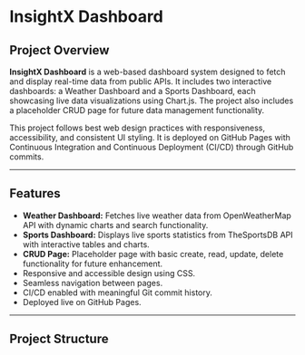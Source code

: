 # InsightX Dashboard

## Project Overview

**InsightX Dashboard** is a web-based dashboard system designed to fetch and display real-time data from public APIs. It includes two interactive dashboards: a Weather Dashboard and a Sports Dashboard, each showcasing live data visualizations using Chart.js. The project also includes a placeholder CRUD page for future data management functionality.

This project follows best web design practices with responsiveness, accessibility, and consistent UI styling. It is deployed on GitHub Pages with Continuous Integration and Continuous Deployment (CI/CD) through GitHub commits.

---

## Features

- **Weather Dashboard:** Fetches live weather data from OpenWeatherMap API with dynamic charts and search functionality.
- **Sports Dashboard:** Displays live sports statistics from TheSportsDB API with interactive tables and charts.
- **CRUD Page:** Placeholder page with basic create, read, update, delete functionality for future enhancement.
- Responsive and accessible design using CSS.
- Seamless navigation between pages.
- CI/CD enabled with meaningful Git commit history.
- Deployed live on GitHub Pages.

---

## Project Structure

